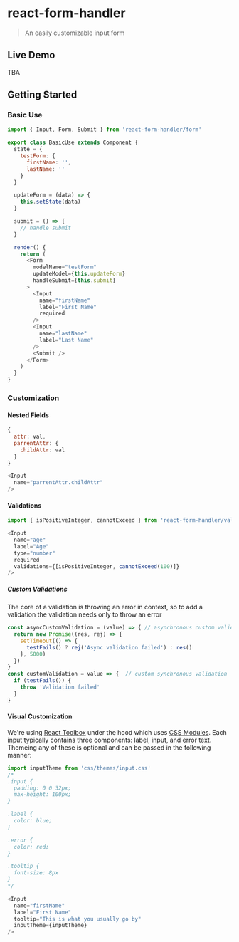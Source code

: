 # react-form-handler

> An easily customizable input form

## Live Demo

TBA

## Getting Started

### Basic Use

```js
import { Input, Form, Submit } from 'react-form-handler/form'

export class BasicUse extends Component {
  state = {
    testForm: {
      firstName: '',
      lastName: ''
    }
  }

  updateForm = (data) => {
    this.setState(data)
  }

  submit = () => {
    // handle submit
  }

  render() {
    return (
      <Form
        modelName="testForm"
        updateModel={this.updateForm}
        handleSubmit={this.submit}
      >
        <Input
          name="firstName"
          label="First Name"
          required
        />
        <Input
          name="lastName"
          label="Last Name"
        />
        <Submit />
      </Form>
    )
  }
}
```

### Customization


#### Nested Fields

```js
{
  attr: val,
  parrentAttr: {
    childAttr: val
  }
}

<Input
  name="parrentAttr.childAttr"
/>
```
#### Validations
```js
import { isPositiveInteger, cannotExceed } from 'react-form-handler/validations'

<Input
  name="age"
  label="Age"
  type="number"
  required
  validations={[isPositiveInteger, cannotExceed(100)]}
/>
```
##### Custom Validations
The core of a validation is throwing an error in context, so to add a validation the validation needs only to throw an error
```js
const asyncCustomValidation = (value) => { // asynchronous custom validation
  return new Promise((res, rej) => {
    setTimeout(() => {
      testFails() ? rej('Async validation failed') : res()
    }, 5000)
  })
}
const customValidation = value => {  // custom synchronous validation
  if (testFails()) {
    throw 'Validation failed'
  }
}
```
#### Visual Customization
We're using [React Toolbox](http://react-toolbox.io) under the hood which uses [CSS Modules](https://github.com/css-modules/css-modules).  Each input typically contains three components: label, input, and error text.  Themeing any of these is optional and can be passed in the following manner:
```js
import inputTheme from 'css/themes/input.css'
/*
.input {
  padding: 0 0 32px;
  max-height: 100px;
}

.label {
  color: blue;
}

.error {
  color: red;
}

.tooltip {
  font-size: 8px
}
*/

<Input
  name="firstName"
  label="First Name"
  tooltip="This is what you usually go by"
  inputTheme={inputTheme}
/>
```
